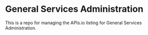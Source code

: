 # General Services Administration
This is a repo for managing the APIs.io listing for General Services Administration.